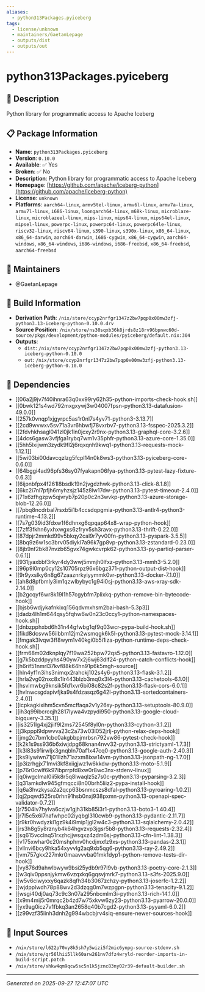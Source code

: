 ```yaml
---
aliases:
  - python313Packages.pyiceberg
tags:
  - license/unknown
  - maintainers/GaetanLepage
  - outputs/dist
  - outputs/out
---
```


# python313Packages.pyiceberg

## 📝 Description

Python library for programmatic access to Apache Iceberg

## 📋 Package Information

- **Name**: `python313Packages.pyiceberg`
- **Version**: `0.10.0`
- **Available**: ✅ Yes
- **Broken**: ✅ No
- **Description**: Python library for programmatic access to Apache Iceberg
- **Homepage**: [https://github.com/apache/iceberg-python](https://github.com/apache/iceberg-python)
- **License**: `unknown`
- **Platforms**: `aarch64-linux`, `armv5tel-linux`, `armv6l-linux`, `armv7a-linux`, `armv7l-linux`, `i686-linux`, `loongarch64-linux`, `m68k-linux`, `microblaze-linux`, `microblazeel-linux`, `mips-linux`, `mips64-linux`, `mips64el-linux`, `mipsel-linux`, `powerpc-linux`, `powerpc64-linux`, `powerpc64le-linux`, `riscv32-linux`, `riscv64-linux`, `s390-linux`, `s390x-linux`, `x86_64-linux`, `x86_64-darwin`, `aarch64-darwin`, `i686-cygwin`, `x86_64-cygwin`, `aarch64-windows`, `x86_64-windows`, `i686-windows`, `i686-freebsd`, `x86_64-freebsd`, `aarch64-freebsd`
## 👥 Maintainers

- @GaetanLepage


## 🔧 Build Information

- **Derivation Path**: `/nix/store/ccyp2nrfgr1347z2bw7pqp0x00mw3zfj-python3.13-iceberg-python-0.10.0.drv`
- **Source Position**: `/nix/store/ns30sqxb36k8jrds8z18rv96bpnwc60d-source/pkgs/development/python-modules/pyiceberg/default.nix:304`
- **Outputs**:
  - `dist`:  `/nix/store/ccyp2nrfgr1347z2bw7pqp0x00mw3zfj-python3.13-iceberg-python-0.10.0`
  - `out`:  `/nix/store/ccyp2nrfgr1347z2bw7pqp0x00mw3zfj-python3.13-iceberg-python-0.10.0`

## 🔗 Dependencies

- [[06a2j9jv7f40ihnra63q0xx99ry62h35-python-imports-check-hook.sh]]
- [[0bwk121s4wd792mxgxywj3w04007fpsn-python3.13-datafusion-49.0.0]]
- [[257k0vnqp1xjgyrpc5as1r0nl7s4yv71-python3-3.13.7]]
- [[2cd9wvwxv5sv71a3vr6hbwfj78vxrbv7-python3.13-fsspec-2025.3.2]]
- [[2fdvhkhsagl041zl0jk1ln0jcxy2r9nx-python3.13-graphql-core-3.2.6]]
- [[4dcs6gasw3vfjfga1rybq7wm1v35phfr-python3.13-azure-core-1.35.0]]
- [[5hh5lxijwm3zydk9fl2j6rqxqnh9kwq1-python3.13-requests-mock-1.12.1]]
- [[5wi03bi00davcqzlzg5fcpl14n0k8ws3-python3.13-pyiceberg-core-0.6.0]]
- [[64bggi4ad96pfs36sy07fyakapn06fya-python3.13-pytest-lazy-fixture-0.6.3]]
- [[6ijpnbfpx4f261l8bsdk19n2jvgdzhwk-python3.13-click-8.1.8]]
- [[6kc2i7nl7pfjh6myhzsjz145z8lw17dw-python3.13-pytest-timeout-2.4.0]]
- [[71x6zfhgzpw5qjvryb7p20p0c2n3wvkp-python3.13-azure-storage-blob-12.26.0]]
- [[7pbq8ncdrbal7rsxb5i1b4ccsdqpgmia-python3.13-antlr4-python3-runtime-4.13.2]]
- [[7s7g039id3fdxw1f6dhnxg6qpqap64x8-wrap-python-hook]]
- [[7zff3fkhn6yxhxwgxs6zfryv5sh3ravx-python3.13-thrift-0.22.0]]
- [[87dpjr2mmkd99v5bkqy2cal9r7yv00fn-python3.13-pyspark-3.5.5]]
- [[8bq9z6w1sc3brv05diykl7a96k7gp8vp-python3.13-zstandard-0.23.0]]
- [[8jb9nf2bk87nvzb65gvx74gwkcvrpk62-python3.13-py-partiql-parser-0.6.1]]
- [[931jyaxbbf3rkyr4dy3wwj5mmjh0lfxz-python3.13-mmh3-5.2.0]]
- [[96p9l0mp0cy12s10705rpz96x6bgz371-python-output-dist-hook]]
- [[9r9yxslky6n8g67zaaznrkyiyymmk0vr-python3.13-docker-7.1.0]]
- [[ah8d8pfbmly3im1qzwlbybyc1g94i0sj-python3.13-aws-xray-sdk-2.14.0]]
- [[b2gcqyf6wr8k19l1h57cgybfm7plixkq-python-remove-bin-bytecode-hook]]
- [[bjsb6wdjykafnkixq156qdvmxhsm2bai-bash-5.3p3]]
- [[dadz4lh1m644qsy5fqhw6w0n23c0ccy1-python-namespaces-hook.sh]]
- [[dnbzpphxbd6h31n44gfwbg1qf9q03wcr-pypa-build-hook.sh]]
- [[fikd8dcsvw56iibbm12jm2wsmqgk6k5l-python3.13-pytest-mock-3.14.1]]
- [[fmgak3lvqw3ff8wym1v40kgi0b5i1iza-python-runtime-deps-check-hook.sh]]
- [[frm68m02dknplqy7f19wa252bpw72qs5-python3.13-fastavro-1.12.0]]
- [[g7k5bzddpyyhs490yw7x2j6wj63dlf24-python-catch-conflicts-hook]]
- [[h6rif51nmrl37kvf88k64hn91p6k5mgh-source]]
- [[hln4yf1n3ihs3nimqx2rahckj102s4y6-python3.13-flask-3.1.2]]
- [[hrla2vg02nxc8x1lr443blzb3mq0x3l4-python3.13-cachetools-6.1.0]]
- [[hsvimwbg9knsik5fd1xvr6bi08c82s2f-python3.13-flask-cors-6.0.1]]
- [[hvlnwcsgdapivfjka9s4fdzasqz6g42l-python3.13-sortedcontainers-2.4.0]]
- [[icpkagkixihm5cvn5mcffaqa2v1y26sy-python3.13-setuptools-80.9.0]]
- [[ih3q99ibcrcqjh2817lywa4vzpydi950-python3.13-google-cloud-bigquery-3.35.1]]
- [[is3251lg4xj2jiif9l2ms72545f8yl0n-python3.13-cython-3.1.2]]
- [[j3kpppl9dpwvva23c2a73w03l052jrlj-python-relax-deps-hook]]
- [[jmg2c7bm1cbc0akgbbpjmrbsn792vw86-pytest-check-hook]]
- [[k2k1s9ss936b6xiwjdpg68knan4nvv32-python3.13-strictyaml-1.7.3]]
- [[k3l83s91irwljx3gnqbln70af1x47cq0-python3.13-google-auth-2.40.3]]
- [[ks9lywiwn71j01llzh71azxm8ixw14vm-python3.13-jsonpath-ng-1.7.0]]
- [[p3izrhgjx71mvi3kf8xiigjwz1w6kkdw-python3.13-moto-5.1.9]]
- [[p76r0cwlf6k97ibprrpfd8xw0r8wc3nx-stdenv-linux]]
- [[q0iwgclmal0ii5k8r5q8lwaqlz5z7s0c-python3.13-pyparsing-3.2.3]]
- [[q31amkdlw945gfmqcci8n00brh5liiz2-pypa-install-hook]]
- [[q6a3hvzkysa2a2qcp63bsnmcszs8dfal-python3.13-pyroaring-1.0.2]]
- [[qj2pqwd525rs0rhn91hsb0nxj938pxmn-python3.13-openapi-spec-validator-0.7.2]]
- [[r7504iv7hylva6czjw1gjh31kb85i3r1-python3.13-boto3-1.40.4]]
- [[r7l5c5x6l7nafwhpc02iyqbgl310cwb9-python3.13-pydantic-2.11.7]]
- [[r9kr0hwdyzkl1gz9k4i9mip1jgl2w4c3-python3.13-sqlalchemy-2.0.42]]
- [[rs3h8g5y8rznyb4k64hgvzvp3jgsr5b8-python3.13-requests-2.32.4]]
- [[sq615vcclnq51rxzhcjjwsqxz4zdm6sj-python3.13-cfn-lint-1.38.3]]
- [[v175xwhar0c20mshphnv0hcdjmxfz9xs-python3.13-pandas-2.3.1]]
- [[vllnvi6bcy9hka54xyvvlg2aq9xb5qg6-python3.13-ray-2.49.2]]
- [[vm757gkx227mkr0maavvvba01mk1dyp1-python-remove-tests-dir-hook]]
- [[vy876d9ahwlbwyw9bsi25ydb9r97l9vb-python3.13-poetry-core-2.1.3]]
- [[w3qiv0ppsnjykmw6vzqxkq6gqsvjmrk7-python3.13-s3fs-2025.9.0]]
- [[w5v6ciwyxxy6qazk8qfh34b3067zchzy-python3.13-joserfc-1.2.2]]
- [[wjdpplwdh78p88wv2d3dzqg0m7wzpgpn-python3.13-tenacity-9.1.2]]
- [[wsgi40dj0aq73c9c3n07a295nbcmlm3i-python3.13-rich-14.1.0]]
- [[x9m4mij5r0mrqc2b4zd7w75xkvw6zy23-python3.13-pyarrow-20.0.0]]
- [[yx9ag0icz7v1fbkq3an2658q40b7cgd2-python3.13-pyyaml-6.0.2]]
- [[z99vzf35iinh3dnh2g994wbcbjrv4siq-ensure-newer-sources-hook]]

## 📁 Input Sources

- `/nix/store/l622p70vy8k5sh7y5wizi5f2mic6ynpg-source-stdenv.sh`
- `/nix/store/qr56lhii5llk60arw261nv7dfz4wryld-reorder-imports-in-build-script.patch`
- `/nix/store/shkw4qm9qcw5sc5n1k5jznc83ny02r39-default-builder.sh`

---
*Generated on 2025-09-27 12:47:07 UTC*
